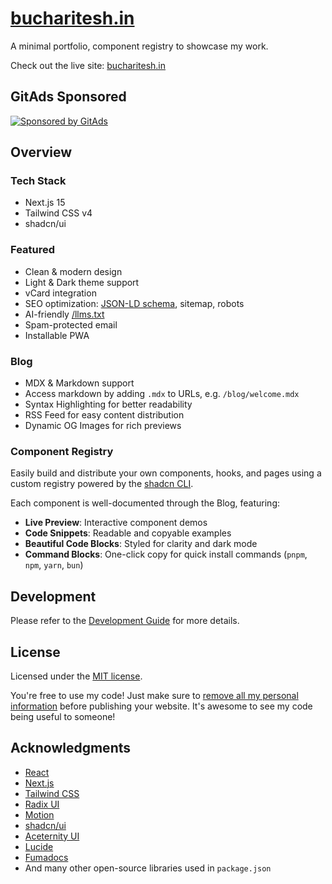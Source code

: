 # [bucharitesh.in](https://bucharitesh.in)

A minimal portfolio, component registry to showcase my work.

Check out the live site: [bucharitesh.in](https://bucharitesh.in)

<!-- <a href="https://frogdr.com/bucharitesh.in?via=bucharitesh&utm_source=bucharitesh.in">
  <picture>
    <source media="(prefers-color-scheme: dark)" srcset="https://frogdr.com/bucharitesh.in/badge-dark.svg">
    <source media="(prefers-color-scheme: light)" srcset="https://frogdr.com/bucharitesh.in/badge-white.svg">
    <img src="https://frogdr.com/bucharitesh.in/badge-white.svg" alt="Monitor your Domain Rating" style="width: auto; height: 40px">
  </picture>
</a> -->

<!-- <picture>
  <source media="(prefers-color-scheme: dark)" srcset="https://assets.bucharitesh.in/images/screenshot-desktop-dark.webp">
  <source media="(prefers-color-scheme: light)" srcset="https://assets.bucharitesh.in/images/screenshot-desktop-light.webp">
  <img src="https://assets.bucharitesh.in/images/screenshot-desktop-light.webp" alt="Screenshot">
</picture> -->

## GitAds Sponsored

[![Sponsored by GitAds](https://gitads.dev/v1/ad-serve?source=bucharitesh/bucharitesh.in@github)](https://gitads.dev/v1/ad-track?source=bucharitesh/bucharitesh.in@github)

<!-- GitAds-Verify: DIY18X7KPF4S8175ESJPKIUYLPAEUGXI -->

## Overview

### Tech Stack

- Next.js 15
- Tailwind CSS v4
- shadcn/ui

### Featured

- Clean & modern design
- Light & Dark theme support
- vCard integration
- SEO optimization: [JSON-LD schema](https://json-ld.org), sitemap, robots
- AI-friendly [/llms.txt](https://llmstxt.org)
- Spam-protected email
- Installable PWA

### Blog

- MDX & Markdown support
- Access markdown by adding `.mdx` to URLs, e.g. `/blog/welcome.mdx`
- Syntax Highlighting for better readability
- RSS Feed for easy content distribution
- Dynamic OG Images for rich previews

### Component Registry

Easily build and distribute your own components, hooks, and pages using a custom registry powered by the [shadcn CLI](https://ui.shadcn.com/docs/cli).

Each component is well-documented through the Blog, featuring:

- **Live Preview**: Interactive component demos
- **Code Snippets**: Readable and copyable examples
- **Beautiful Code Blocks**: Styled for clarity and dark mode
- **Command Blocks**: One-click copy for quick install commands (`pnpm`, `npm`, `yarn`, `bun`)

## Development

Please refer to the [Development Guide](./DEVELOPMENT.md) for more details.

## License

Licensed under the [MIT license](./LICENSE).

You're free to use my code! Just make sure to <ins>remove all my personal information</ins> before publishing your website. It's awesome to see my code being useful to someone!

<!-- ## Star History

[![Star History](https://starchart.cc/bucharitesh/bucharitesh.in.svg?variant=adaptive)](https://starchart.cc/bucharitesh/bucharitesh.in) -->

## Acknowledgments

- [React](https://react.dev)
- [Next.js](https://nextjs.org)
- [Tailwind CSS](https://tailwindcss.com)
- [Radix UI](https://www.radix-ui.com)
- [Motion](https://motion.dev)
- [shadcn/ui](https://ui.shadcn.com)
- [Aceternity UI](https://ui.aceternity.com)
- [Lucide](https://lucide.dev)
- [Fumadocs](https://fumadocs.dev)
- And many other open-source libraries used in `package.json`